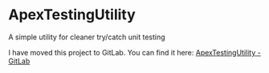 # ApexTestingUtility
A simple utility for cleaner try/catch unit testing

I have moved this project to GitLab. You can find it here: [ApexTestingUtility - GitLab](https://gitlab.com/larrypolk/ApexTestingUtility)
